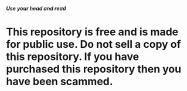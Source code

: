 ***Use your head and read***

# This repository is free and is made for public use. Do not sell a copy of this repository. If you have purchased this repository then you have been scammed.
